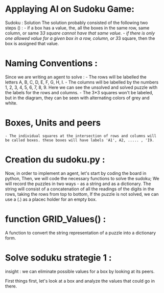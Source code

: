 # Applaying AI on Sudoku Game:

Sudoku : Solution
The solution probably consisted of the following two steps () : 
    - if a box has a value, the, all the boxes in the same row, same column, or same 3*3 square cannot have that same value.
    - if there is only one allowed value for a given box in a row, column, or 3*3 square, then the box is assigned that value.
# Naming Conventions :
Since we are writing an agent to solve : 
    - The rows will be labelled the letters A, B, C, D, E, F, G, H, I.
    - The columns will be labelled by the numbers 1, 2, 3, 4, 5, 6, 7, 8, 9.
    Here we can see the unsolved and solved puzzle with the labels for the rows and columns.
    - The 3*3 squares won't be labeled, but in the diagram, they can be seen with alternating colors of grey and white.

# Boxes, Units and peers 
    - The individual squares at the intersection of rows and columns will be called boxes. these boxes will have labels 'A1', A2, ..... , 'I9.

# Creation du sudoku.py : 
Now, in order to implement an agent, let's start by coding the board in python, Then, we will code the necessary functions to solve the sudoku;
We will record the puzzles in two ways - as a string and as a dictionary.
The string will consist of a concatenation of all the readings of the digits in the rows, taking the rows from top to bottom, If the puzzle is not solved, we can use a (.) as a placec holder for an empty box.

# function GRID_Values() :
A function to convert the string representation of a puzzle into a dictionary form.

# Solve soduku strategie 1 :
insight : we can eliminate possible values for a box by looking at its peers.

First things first, let's look at a box and analyze the values that could go in there.
